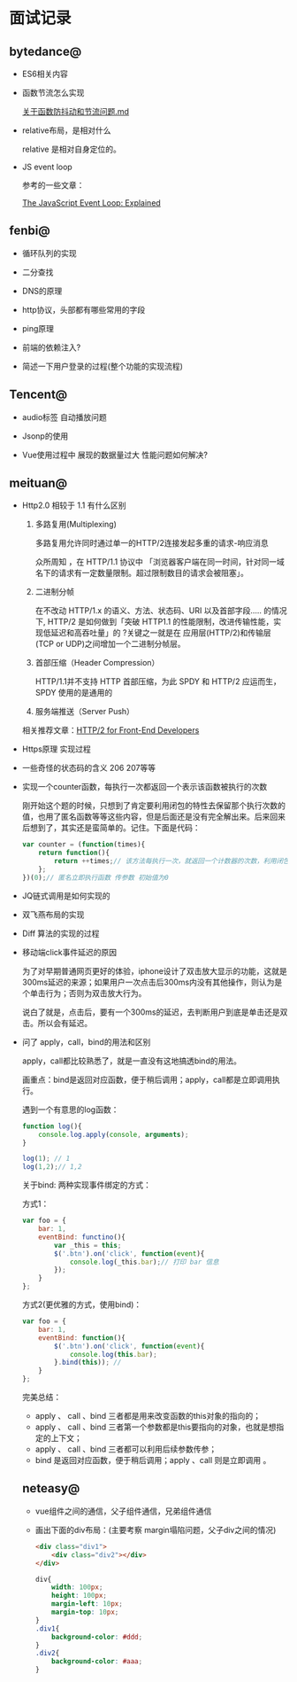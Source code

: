 # 面试记录

## bytedance@

- ES6相关内容

- 函数节流怎么实现

    [关于函数防抖动和节流问题.md](https://hopexkelvin.github.io/fe_doc/%E5%85%B3%E4%BA%8E%E5%87%BD%E6%95%B0%E9%98%B2%E6%8A%96%E5%8A%A8%E5%92%8C%E8%8A%82%E6%B5%81%E9%97%AE%E9%A2%98)

- relative布局，是相对什么

    relative 是相对自身定位的。

- JS event loop

    参考的一些文章：
    
    [The JavaScript Event Loop: Explained](https://blog.carbonfive.com/2013/10/27/the-javascript-event-loop-explained/)

## fenbi@

- 循环队列的实现

- 二分查找

- DNS的原理

- http协议，头部都有哪些常用的字段

- ping原理

- 前端的依赖注入?

- 简述一下用户登录的过程(整个功能的实现流程)

## Tencent@

- audio标签 自动播放问题

- Jsonp的使用

- Vue使用过程中 展现的数据量过大 性能问题如何解决?

## meituan@

- Http2.0 相较于 1.1 有什么区别

    1. 多路复用(Multiplexing)

        多路复用允许同时通过单一的HTTP/2连接发起多重的请求-响应消息

        众所周知 ，在 HTTP/1.1 协议中 「浏览器客户端在同一时间，针对同一域名下的请求有一定数量限制。超过限制数目的请求会被阻塞」。

    2. 二进制分帧

        在不改动 HTTP/1.x 的语义、方法、状态码、URI 以及首部字段….. 的情况下, HTTP/2 是如何做到「突破 HTTP1.1 的性能限制，改进传输性能，实现低延迟和高吞吐量」的 ?关键之一就是在 应用层(HTTP/2)和传输层(TCP or UDP)之间增加一个二进制分帧层。
    
    3. 首部压缩（Header Compression）

        HTTP/1.1并不支持 HTTP 首部压缩，为此 SPDY 和 HTTP/2 应运而生， SPDY 使用的是通用的
    
    4. 服务端推送（Server Push）

    相关推荐文章：[HTTP/2 for Front-End Developers](https://www.mnot.net/talks/h2fe/#etsy)

- Https原理 实现过程

- 一些奇怪的状态码的含义 206 207等等

- 实现一个counter函数，每执行一次都返回一个表示该函数被执行的次数

    刚开始这个题的时候，只想到了肯定要利用闭包的特性去保留那个执行次数的值，也用了匿名函数等等这些内容，但是后面还是没有完全解出来。后来回来后想到了，其实还是蛮简单的。记住。下面是代码：

    ```javascript
    var counter = (function(times){
        return function(){
            return ++times;// 该方法每执行一次，就返回一个计数器的次数，利用闭包的特性
        };
    })(0);// 匿名立即执行函数 传参数 初始值为0
    ```

- JQ链式调用是如何实现的

- 双飞燕布局的实现

- Diff 算法的实现的过程

- 移动端click事件延迟的原因

    为了对早期普通网页更好的体验，iphone设计了双击放大显示的功能，这就是300ms延迟的来源；如果用户一次点击后300ms内没有其他操作，则认为是个单击行为；否则为双击放大行为。

    说白了就是，点击后，要有一个300ms的延迟，去判断用户到底是单击还是双击。所以会有延迟。

- 问了 apply，call，bind的用法和区别

    apply，call都比较熟悉了，就是一直没有这地搞透bind的用法。

    画重点：bind是返回对应函数，便于稍后调用；apply，call都是立即调用执行。

    遇到一个有意思的log函数：

    ```javascript
    function log(){
        console.log.apply(console, arguments);
    }

    log(1); // 1
    log(1,2);// 1,2
    ```

    关于bind: 两种实现事件绑定的方式：

    方式1：

    ```javascript
    var foo = {
        bar: 1,
        eventBind: functino(){
            var _this = this;
            $('.btn').on('click', function(event){
                console.log(_this.bar);// 打印 bar 信息
            });
        }
    };
    ```

    方式2(更优雅的方式，使用bind)：

    ```javascript
    var foo = {
        bar: 1,
        eventBind: function(){
            $('.btn').on('click', function(event){
                console.log(this.bar);
            }.bind(this)); // 
        }
    };
    ```

    完美总结：

    - apply 、 call 、bind 三者都是用来改变函数的this对象的指向的；
    - apply 、 call 、bind 三者第一个参数都是this要指向的对象，也就是想指定的上下文；
    - apply 、 call 、bind 三者都可以利用后续参数传参；
    - bind 是返回对应函数，便于稍后调用；apply 、call 则是立即调用 。

    ## neteasy@

    - vue组件之间的通信，父子组件通信，兄弟组件通信

    - 画出下面的div布局：(主要考察 margin塌陷问题，父子div之间的情况)

        ```html
        <div class="div1">
            <div class="div2"></div>
        </div>
        ```

        ```css
        div{
            width: 100px;
            height: 100px;
            margin-left: 10px;
            margin-top: 10px;
        }
        .div1{
            background-color: #ddd;
        }
        .div2{
            background-color: #aaa;
        }
        ```